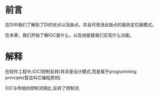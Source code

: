 # 前言
在DI中我们了解到了DI的优点以及缺点。并且可改进此缺点的服务定位器模式。

在本章，我们开始了解IOC是什么，以及他能替我们实现什么功能。

<!--more-->
# 解释
在软件工程中,IOC(控制反转)并非是设计模式,而是属于programming principle(暂且叫它编程原则)

IOC与传统的控制流相比,反转了控制流.